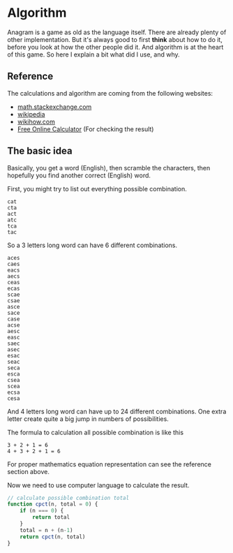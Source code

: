 # Algorithm 

Anagram is a game as old as the language itself. There are already plenty of other implementation.
But it's always good to first **think** about how to do it, before you look at how the other people did it.
And algorithm is at the heart of this game. So here I explain a bit what did I use, and why. 

## Reference  

The calculations and algorithm are coming from the following websites:

- [math.stackexchange.com](https://math.stackexchange.com/questions/876352/how-can-i-calculate-the-total-number-of-possible-anagrams-for-a-set-of-letters) 
- [wikipedia](https://en.wikipedia.org/wiki/Rule_of_product)
- [wikihow.com](https://www.wikihow.com/Calculate-Combinations)
- [Free Online Calculator](https://www.free-online-calculator-use.com/combination-calculator.html) (For checking the result)

## The basic idea 

Basically, you get a word (English), then scramble the characters, then hopefully you find 
another correct (English) word. 

First, you might try to list out everything possible combination. 

```
cat
cta
act
atc
tca
tac
```

So a 3 letters long word can have 6 different combinations.

```
aces
caes
eacs
aecs
ceas
ecas
scae
csae
asce
sace
case
acse
aesc
easc
saec
asec
esac
seac
seca
esca
csea
scea
ecsa
cesa
```

And 4 letters long word can have up to 24 different combinations. One extra letter create quite a big jump in numbers of possibilities. 

The formula to calculation all possible combination is like this 

```
3 + 2 + 1 = 6
4 + 3 + 2 + 1 = 6
``` 

For proper mathematics equation representation can see the reference section above. 

Now we need to use computer language to calculate the result.

```js 
// calculate possible combination total 
function cpct(n, total = 0) {
    if (n === 0) {
        return total
    }
    total = n + (n-1)
    return cpct(n, total)
}
```

